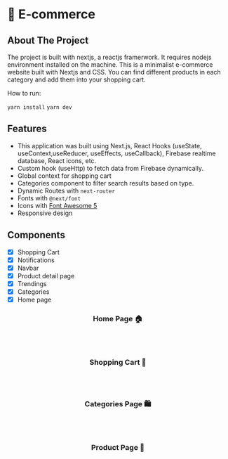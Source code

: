 # 🛒 E-commerce

## About The Project

The project is built with nextjs, a reactjs framerwork. It requires nodejs environment installed on the machine.
This is a minimalist e-commerce website built with Nextjs and CSS. You can find different products in each category and add them into your shopping cart.

How to run:

`yarn install`
`yarn dev`

## Features

- This application was built using Next.js, React Hooks (useState, useContext,useReducer, useEffects, useCallback), Firebase realtime database, React icons, etc.
- Custom hook (useHttp) to fetch data from Firebase dynamically.
- Global context for shopping cart
- Categories component to filter search results based on type.
- Dynamic Routes with `next-router`
- Fonts with `@next/font`
- Icons with [Font Awesome 5](https://fontawesome.com/)
- Responsive design

## Components

- [x] Shopping Cart
- [x] Notifications
- [x] Navbar
- [x] Product detail page
- [x] Trendings
- [x] Categories
- [x] Home page

<h3 align='center'>Home Page 🏠</h3>

<div align='center'>
</div>
<br>
<br>
<h3 align='center'>Shopping Cart 🛒</h3>

<div align='center'>
</div>
<br>
<br>
<h3 align='center'>Categories Page 🛍️</h3>

<div align='center'>
</div>
<br>
<br>
<h3 align='center'>Product Page 🎁</h3>

<div align='center'>
</div>
